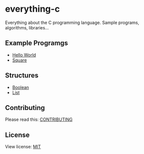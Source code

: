 # everything-c
Everything about the C programming language. Sample programs, algorithms, libraries...

## Example Programgs
+ [Hello World](https://github.com/mertcandav/everything-c/tree/main/examples/hello-world)
+ [Square](https://github.com/mertcandav/everything-c/tree/main/examples/square)

## Structures
+ [Boolean](https://github.com/mertcandav/everything-c/tree/main/structures/boolean)
+ [List](https://github.com/mertcandav/everything-c/tree/main/structures/list)

## Contributing
Please read this: [CONTRIBUTING](https://github.com/mertcandav/everything-c/blob/main/CONTRIBUTING.md)

## License
View license: [MIT](https://opensource.org/licenses/MIT)
